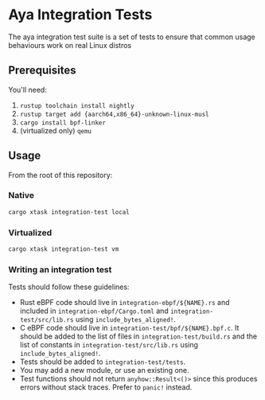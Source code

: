 # Aya Integration Tests

The aya integration test suite is a set of tests to ensure that
common usage behaviours work on real Linux distros

## Prerequisites

You'll need:

1. `rustup toolchain install nightly`
1. `rustup target add {aarch64,x86_64}-unknown-linux-musl`
1. `cargo install bpf-linker`
1. (virtualized only) `qemu`

## Usage

From the root of this repository:

### Native

```bash
cargo xtask integration-test local
```

### Virtualized

```bash
cargo xtask integration-test vm
```

### Writing an integration test

Tests should follow these guidelines:

- Rust eBPF code should live in `integration-ebpf/${NAME}.rs` and included in
  `integration-ebpf/Cargo.toml` and `integration-test/src/lib.rs` using
  `include_bytes_aligned!`.
- C eBPF code should live in `integration-test/bpf/${NAME}.bpf.c`. It should be
  added to the list of files in `integration-test/build.rs` and the list of
  constants in `integration-test/src/lib.rs` using `include_bytes_aligned!`.
- Tests should be added to `integration-test/tests`.
- You may add a new module, or use an existing one.
- Test functions should not return `anyhow::Result<()>` since this produces
  errors without stack traces. Prefer to `panic!` instead.
